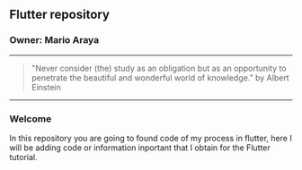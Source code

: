 ## Flutter repository
### Owner: Mario Araya

---
>"Never consider (the) study as an obligation but as an opportunity to penetrate the beautiful and wonderful world of knowledge.” by Albert Einstein

---

### Welcome
In this repository you are going to found code of my process in flutter, here I will be adding code or information inportant that I obtain for the Flutter tutorial.
